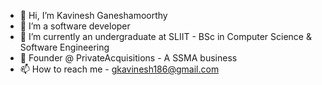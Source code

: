 - 👋 Hi, I’m Kavinesh Ganeshamoorthy
- 👀 I’m a software developer
- 🌱 I’m currently an undergraduate at SLIIT - BSc in Computer Science & Software Engineering
- 💞️ Founder @ PrivateAcquisitions - A SSMA business
- 📫 How to reach me - gkavinesh186@gmail.com

<!---
gkavinesh/gkavinesh is a ✨ special ✨ repository because its `README.md` (this file) appears on your GitHub profile.
You can click the Preview link to take a look at your changes.
--->

